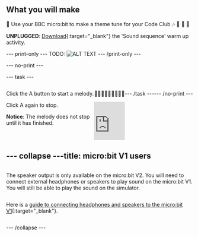 ## What you will make

🎼 Use your BBC micro:bit to make a theme tune for your Code Club 🎶 🥁 🎸 🎹

**UNPLUGGED**: [Download](resources/unplugged-sound-sequence.pdf){:target="_blank"} the 'Sound sequence' warm up activity.

--- print-only ---
TODO:
![ALT TEXT](images/IMAGE.png)
--- /print-only ---

--- no-print ---

--- task ---

<div style="display: flex; flex-wrap: wrap">
<div style="flex-basis: 200px; flex-grow: 1">

Click the A button to start a melody.

Click A again to stop. 

**Notice**: The melody does not stop until it has finished.

</div>
<div>

🎼🎼🎼🎼🎼🎼🎼🎼🎼

<div style="position:relative;height:0;padding-bottom:125%;overflow:hidden;"><iframe style="position:absolute;top:0;left:0;width:100%;height:100%;" src="https://makecode.microbit.org/---run?id=S95780-80011-49234-87416" allowfullscreen="allowfullscreen" sandbox="allow-popups allow-forms allow-scripts allow-same-origin" frameborder="0"></iframe></div>

</div>

--- /task ---

--- /no-print ---

--- collapse ---
---
title: micro:bit V1 users
---

The speaker output is only available on the micro:bit V2. You will need to connect external headphones or speakers to play sound on the micro:bit V1. You will still be able to play the sound on the simulator.

Here is a [guide to connecting headphones and speakers to the micro:bit V1](https://makecode.microbit.org/projects/hack-your-headphones/make){:target="_blank"}.

--- /collapse ---
